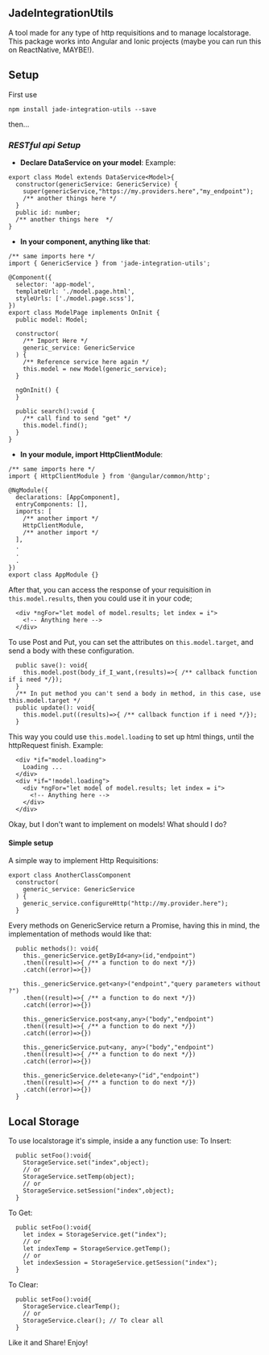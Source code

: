 ## JadeIntegrationUtils

A tool made for any type of http requisitions and to manage localstorage.
This package works into Angular and Ionic projects (maybe you can run this on ReactNative, MAYBE!).

## Setup

First use
```
npm install jade-integration-utils --save
```
then...

### _RESTful api Setup_

* **Declare DataService on your model**:
Example:
```
export class Model extends DataService<Model>{
  constructor(genericService: GenericService) {
    super(genericService,"https://my.providers.here","my_endpoint");
    /** another things here */
  }
  public id: number;
  /** another things here  */
}
```
* **In your component, anything like that**:

```
/** same imports here */
import { GenericService } from 'jade-integration-utils';

@Component({
  selector: 'app-model',
  templateUrl: './model.page.html',
  styleUrls: ['./model.page.scss'],
})
export class ModelPage implements OnInit {
  public model: Model;

  constructor(
    /** Import Here */
    generic_service: GenericService
  ) { 
    /** Reference service here again */
    this.model = new Model(generic_service);
  }

  ngOnInit() {
  }

  public search():void {
    /** call find to send "get" */
    this.model.find();
  }
}

```

* **In your module, import HttpClientModule**:
```
/** same imports here */
import { HttpClientModule } from '@angular/common/http';

@NgModule({
  declarations: [AppComponent],
  entryComponents: [],
  imports: [
    /** another import */
    HttpClientModule,
    /** another import */
  ],
  .
  .
  .
})
export class AppModule {}

```
After that, you can access the response of your requisition in ```this.model.results```, then you could use it in your code;

```
  <div *ngFor="let model of model.results; let index = i">
    <!-- Anything here -->
  </div>
```
To use Post and Put, you can set the attributes on ```this.model.target```, and send a body with these configuration.

```
  public save(): void{
    this.model.post(body_if_I_want,(results)=>{ /** callback function if i need */});
  }
  /** In put method you can't send a body in method, in this case, use this.model.target */
  public update(): void{
    this.model.put((results)=>{ /** callback function if i need */});
  }
```
This way you could use ```this.model.loading``` to set up html things, until the httpRequest finish.
Example:
```
  <div *if="model.loading">
    Loading ...
  </div>
  <div *if="!model.loading">
    <div *ngFor="let model of model.results; let index = i">
      <!-- Anything here -->
    </div>
  </div>
```
Okay, but I don't want to implement on models! 
What should I do?

#### Simple setup
A simple way to implement Http Requisitions:
```
export class AnotherClassComponent 
  constructor(
    generic_service: GenericService
  ) { 
    generic_service.configureHttp("http://my.provider.here");
  }

```

Every methods on GenericService return a Promise, having this in mind, the implementation of methods would like that:

```
  public methods(): void{
    this._genericService.getById<any>(id,"endpoint")
    .then((result)=>{ /** a function to do next */})
    .catch((error)=>{})
    
    this._genericService.get<any>("endpoint","query parameters without ?")
    .then((result)=>{ /** a function to do next */})
    .catch((error)=>{})

    this._genericService.post<any,any>("body","endpoint")
    .then((result)=>{ /** a function to do next */})
    .catch((error)=>{})
    
    this._genericService.put<any, any>("body","endpoint")
    .then((result)=>{ /** a function to do next */})
    .catch((error)=>{})

    this._genericService.delete<any>("id","endpoint")
    .then((result)=>{ /** a function to do next */})
    .catch((error)=>{})
  }
```
## Local Storage

To use localstorage it's simple, inside a any function use:
To Insert:
```
  public setFoo():void{
    StorageService.set("index",object);
    // or
    StorageService.setTemp(object);
    // or
    StorageService.setSession("index",object);
  }
```
To Get:
```
  public setFoo():void{
    let index = StorageService.get("index");
    // or
    let indexTemp = StorageService.getTemp();
    // or
    let indexSession = StorageService.getSession("index");
  }
```
To Clear:
```
  public setFoo():void{
    StorageService.clearTemp();
    // or
    StorageService.clear(); // To clear all
  }
```
Like it and Share!
Enjoy!
